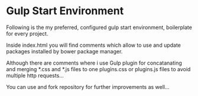 # Gulp Start Environment

Following is the my preferred, configured gulp start environment, boilerplate for every project.

Inside index.html you will find comments which allow to use and update packages installed by bower package manager.

Although there are comments where i use Gulp plugin for concatanating and merging *.css and *.js files to one plugins.css or plugins.js files to avoid multiple http requests...

You can use and fork repository for further improvements as well...
